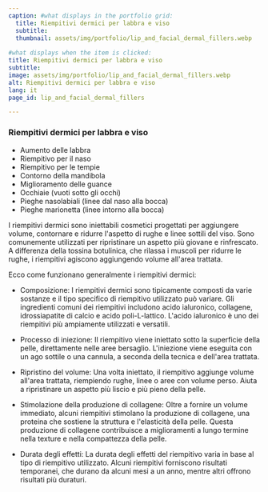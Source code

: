 ```yaml
---
caption: #what displays in the portfolio grid:
  title: Riempitivi dermici per labbra e viso
  subtitle:  
  thumbnail: assets/img/portfolio/lip_and_facial_dermal_fillers.webp
  
#what displays when the item is clicked:
title: Riempitivi dermici per labbra e viso
subtitle: 
image: assets/img/portfolio/lip_and_facial_dermal_fillers.webp
alt: Riempitivi dermici per labbra e viso
lang: it
page_id: lip_and_facial_dermal_fillers

---
```

### Riempitivi dermici per labbra e viso
- Aumento delle labbra
- Riempitivo per il naso
- Riempitivo per le tempie
- Contorno della mandibola
- Miglioramento delle guance
- Occhiaie (vuoti sotto gli occhi)
- Pieghe nasolabiali (linee dal naso alla bocca)
- Pieghe marionetta (linee intorno alla bocca)

I riempitivi dermici sono iniettabili cosmetici progettati per aggiungere volume, contornare e ridurre l'aspetto di rughe e linee sottili del viso. Sono comunemente utilizzati per ripristinare un aspetto più giovane e rinfrescato. A differenza della tossina botulinica, che rilassa i muscoli per ridurre le rughe, i riempitivi agiscono aggiungendo volume all'area trattata.

Ecco come funzionano generalmente i riempitivi dermici:
- Composizione:
  I riempitivi dermici sono tipicamente composti da varie sostanze e il tipo specifico di riempitivo utilizzato può variare. Gli ingredienti comuni dei riempitivi includono acido ialuronico, collagene, idrossiapatite di calcio e acido poli-L-lattico. L'acido ialuronico è uno dei riempitivi più ampiamente utilizzati e versatili.

- Processo di iniezione:
Il riempitivo viene iniettato sotto la superficie della pelle, direttamente nelle aree bersaglio. L'iniezione viene eseguita con un ago sottile o una cannula, a seconda della tecnica e dell'area trattata.

- Ripristino del volume:
Una volta iniettato, il riempitivo aggiunge volume all'area trattata, riempiendo rughe, linee o aree con volume perso. Aiuta a ripristinare un aspetto più liscio e più pieno della pelle.

- Stimolazione della produzione di collagene:
Oltre a fornire un volume immediato, alcuni riempitivi stimolano la produzione di collagene, una proteina che sostiene la struttura e l'elasticità della pelle. Questa produzione di collagene contribuisce a miglioramenti a lungo termine nella texture e nella compattezza della pelle.

- Durata degli effetti:
La durata degli effetti del riempitivo varia in base al tipo di riempitivo utilizzato. Alcuni riempitivi forniscono risultati temporanei, che durano da alcuni mesi a un anno, mentre altri offrono risultati più duraturi.